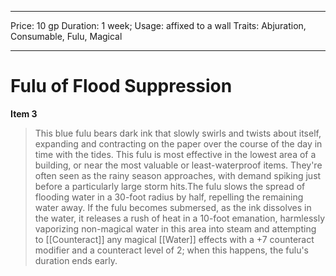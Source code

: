 
---
Price: 10 gp
Duration: 1 week;
Usage: affixed to a wall
Traits: Abjuration, Consumable, Fulu, Magical

---

# Fulu of Flood Suppression

**Item 3**

> This blue fulu bears dark ink that slowly swirls and twists about itself, expanding and contracting on the paper over the course of the day in time with the tides. This fulu is most effective in the lowest area of a building, or near the most valuable or least-waterproof items. They're often seen as the rainy season approaches, with demand spiking just before a particularly large storm hits.The fulu slows the spread of flooding water in a 30-foot radius by half, repelling the remaining water away. If the fulu becomes submersed, as the ink dissolves in the water, it releases a rush of heat in a 10-foot emanation, harmlessly vaporizing non-magical water in this area into steam and attempting to [[Counteract]] any magical [[Water]] effects with a +7 counteract modifier and a counteract level of 2; when this happens, the fulu's duration ends early.
